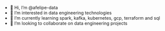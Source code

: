 - 👋 Hi, I’m @afelipe-data
- 👀 I’m interested in data engineering technologies
- 🌱 I’m currently learning spark, kafka, kubernetes, gcp, terraform and sql 
- 💞️ I’m looking to collaborate on data engineering projects


